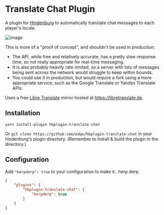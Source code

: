 # Translate Chat Plugin
A plugin for [Hindenburg](https://github.com/skeldjs/Hindenburg) to automatically
translate chat messages to each player's locale.

![image](https://user-images.githubusercontent.com/60631511/124961300-300c9c80-e015-11eb-991c-8027deebaf7b.png)

This is more of a "proof of concept", and shouldn't be used in production:
- The API, while free and relatively accurate, has a pretty slow response time, so
not really appropriate for real-time messaging.
- It is also probably heavily rate-limited, so a server with lots of messages
being sent across the network would struggle to keep within bounds.
- You could use it in production, but would require a fork using a more appropriate
service, such as the Google Translate or Yandex Translate APIs.

Uses a free [Libre Translate](https://libretranslate.com/) mirror hosted at
https://libretranslate.de.

## Installation
`yarn install-plugin hbplugin-translate-chat`

Or `git clone https://github.com/edqx/hbplugin-translate-chat` in your hindenburg's
plugin directory. (Remember to install & build the plugin in the directory.)

## Configuration
Add `"herpderp": true` to your configuration to make it.. herp derp.

```json
{
    "plugins": {
        "hbplugin-translate-chat": {
            "herpderp": true
        }
    }
}
```
